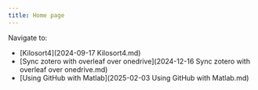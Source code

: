 ```yaml
---
title: Home page
---
```


Navigate to:
- [Kilosort4](2024-09-17 Kilosort4.md)
- [Sync zotero with overleaf over onedrive](2024-12-16 Sync zotero with overleaf over onedrive.md)
- [Using GitHub with Matlab](2025-02-03 Using GitHub with Matlab.md)